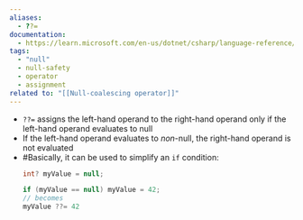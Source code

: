 ```yaml
---
aliases:
  - ??=
documentation:
  - https://learn.microsoft.com/en-us/dotnet/csharp/language-reference/operators/null-coalescing-operator
tags:
  - "null"
  - null-safety
  - operator
  - assignment
related to: "[[Null-coalescing operator]]"
---
```

-  `??=` assigns the left-hand operand to the right-hand operand only if the left-hand operand evaluates to null
- If the left-hand operand evaluates to *non*-null, the right-hand operand is not evaluated
- #Basically, it can be used to simplify an `if` condition:
  ```csharp
  int? myValue = null;
  
  if (myValue == null) myValue = 42;
  // becomes
  myValue ??= 42
```